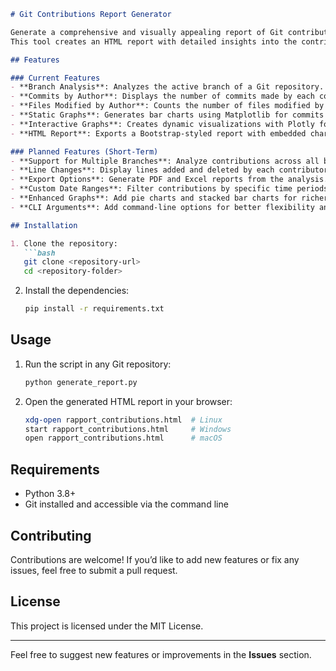 ```markdown
# Git Contributions Report Generator  

Generate a comprehensive and visually appealing report of Git contributions in any repository.  
This tool creates an HTML report with detailed insights into the contributions of each author, including commits, modified files, and more, displayed through static and interactive graphs.  

## Features  

### Current Features  
- **Branch Analysis**: Analyzes the active branch of a Git repository.  
- **Commits by Author**: Displays the number of commits made by each contributor.  
- **Files Modified by Author**: Counts the number of files modified by each contributor.  
- **Static Graphs**: Generates bar charts using Matplotlib for commits and file modifications.  
- **Interactive Graphs**: Creates dynamic visualizations with Plotly for in-depth exploration.  
- **HTML Report**: Exports a Bootstrap-styled report with embedded charts and detailed tables.  

### Planned Features (Short-Term)  
- **Support for Multiple Branches**: Analyze contributions across all branches in a repository.  
- **Line Changes**: Display lines added and deleted by each contributor.  
- **Export Options**: Generate PDF and Excel reports from the analysis.  
- **Custom Date Ranges**: Filter contributions by specific time periods.  
- **Enhanced Graphs**: Add pie charts and stacked bar charts for richer visualizations.  
- **CLI Arguments**: Add command-line options for better flexibility and automation.  

## Installation  

1. Clone the repository:  
   ```bash
   git clone <repository-url>
   cd <repository-folder>
   ```  

2. Install the dependencies:  
   ```bash
   pip install -r requirements.txt
   ```  

## Usage  

1. Run the script in any Git repository:  
   ```bash
   python generate_report.py
   ```  

2. Open the generated HTML report in your browser:  
   ```bash
   xdg-open rapport_contributions.html  # Linux  
   start rapport_contributions.html     # Windows  
   open rapport_contributions.html      # macOS  
   ```  

## Requirements  

- Python 3.8+  
- Git installed and accessible via the command line  

## Contributing  

Contributions are welcome! If you’d like to add new features or fix any issues, feel free to submit a pull request.  

## License  

This project is licensed under the MIT License.  

---

Feel free to suggest new features or improvements in the **Issues** section.  
